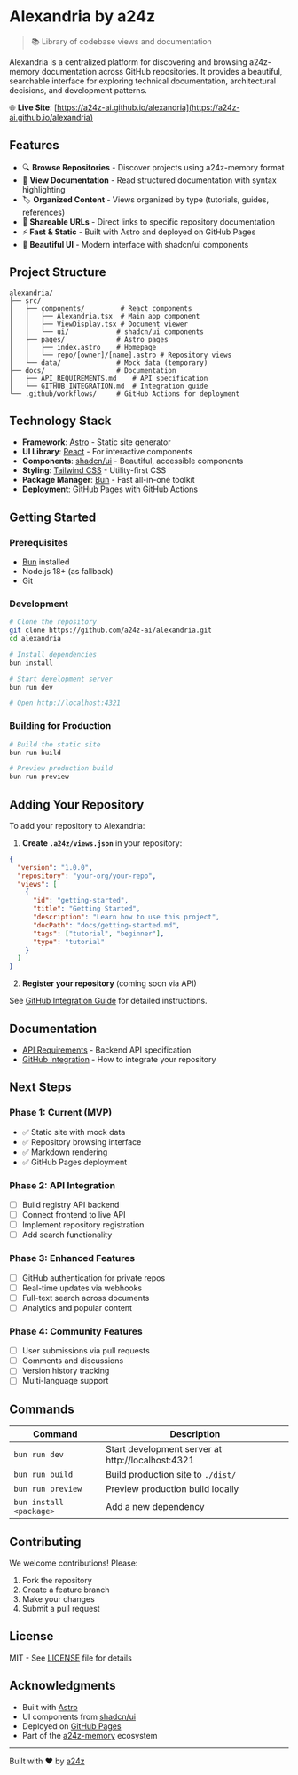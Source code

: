 # Alexandria by a24z

> 📚 Library of codebase views and documentation

Alexandria is a centralized platform for discovering and browsing a24z-memory documentation across GitHub repositories. It provides a beautiful, searchable interface for exploring technical documentation, architectural decisions, and development patterns.

🌐 **Live Site**: [https://a24z-ai.github.io/alexandria](https://a24z-ai.github.io/alexandria)

## Features

- 🔍 **Browse Repositories** - Discover projects using a24z-memory format
- 📖 **View Documentation** - Read structured documentation with syntax highlighting
- 🏷️ **Organized Content** - Views organized by type (tutorials, guides, references)
- 🔗 **Shareable URLs** - Direct links to specific repository documentation
- ⚡ **Fast & Static** - Built with Astro and deployed on GitHub Pages
- 🎨 **Beautiful UI** - Modern interface with shadcn/ui components

## Project Structure

```
alexandria/
├── src/
│   ├── components/         # React components
│   │   ├── Alexandria.tsx  # Main app component
│   │   ├── ViewDisplay.tsx # Document viewer
│   │   └── ui/            # shadcn/ui components
│   ├── pages/             # Astro pages
│   │   ├── index.astro    # Homepage
│   │   └── repo/[owner]/[name].astro # Repository views
│   └── data/              # Mock data (temporary)
├── docs/                  # Documentation
│   ├── API_REQUIREMENTS.md    # API specification
│   └── GITHUB_INTEGRATION.md  # Integration guide
└── .github/workflows/     # GitHub Actions for deployment
```

## Technology Stack

- **Framework**: [Astro](https://astro.build) - Static site generator
- **UI Library**: [React](https://react.dev) - For interactive components
- **Components**: [shadcn/ui](https://ui.shadcn.com) - Beautiful, accessible components
- **Styling**: [Tailwind CSS](https://tailwindcss.com) - Utility-first CSS
- **Package Manager**: [Bun](https://bun.sh) - Fast all-in-one toolkit
- **Deployment**: GitHub Pages with GitHub Actions

## Getting Started

### Prerequisites

- [Bun](https://bun.sh) installed
- Node.js 18+ (as fallback)
- Git

### Development

```bash
# Clone the repository
git clone https://github.com/a24z-ai/alexandria.git
cd alexandria

# Install dependencies
bun install

# Start development server
bun run dev

# Open http://localhost:4321
```

### Building for Production

```bash
# Build the static site
bun run build

# Preview production build
bun run preview
```

## Adding Your Repository

To add your repository to Alexandria:

1. **Create `.a24z/views.json`** in your repository:

```json
{
  "version": "1.0.0",
  "repository": "your-org/your-repo",
  "views": [
    {
      "id": "getting-started",
      "title": "Getting Started",
      "description": "Learn how to use this project",
      "docPath": "docs/getting-started.md",
      "tags": ["tutorial", "beginner"],
      "type": "tutorial"
    }
  ]
}
```

2. **Register your repository** (coming soon via API)

See [GitHub Integration Guide](./docs/GITHUB_INTEGRATION.md) for detailed instructions.

## Documentation

- [API Requirements](./docs/API_REQUIREMENTS.md) - Backend API specification
- [GitHub Integration](./docs/GITHUB_INTEGRATION.md) - How to integrate your repository

## Next Steps

### Phase 1: Current (MVP)
- ✅ Static site with mock data
- ✅ Repository browsing interface
- ✅ Markdown rendering
- ✅ GitHub Pages deployment

### Phase 2: API Integration
- [ ] Build registry API backend
- [ ] Connect frontend to live API
- [ ] Implement repository registration
- [ ] Add search functionality

### Phase 3: Enhanced Features
- [ ] GitHub authentication for private repos
- [ ] Real-time updates via webhooks
- [ ] Full-text search across documents
- [ ] Analytics and popular content

### Phase 4: Community Features
- [ ] User submissions via pull requests
- [ ] Comments and discussions
- [ ] Version history tracking
- [ ] Multi-language support

## Commands

| Command | Description |
|---------|-------------|
| `bun run dev` | Start development server at http://localhost:4321 |
| `bun run build` | Build production site to `./dist/` |
| `bun run preview` | Preview production build locally |
| `bun install <package>` | Add a new dependency |

## Contributing

We welcome contributions! Please:

1. Fork the repository
2. Create a feature branch
3. Make your changes
4. Submit a pull request

## License

MIT - See [LICENSE](./LICENSE) file for details

## Acknowledgments

- Built with [Astro](https://astro.build)
- UI components from [shadcn/ui](https://ui.shadcn.com)
- Deployed on [GitHub Pages](https://pages.github.com)
- Part of the [a24z-memory](https://github.com/a24z-ai/a24z-memory) ecosystem

---

Built with ❤️ by [a24z](https://github.com/a24z-ai)